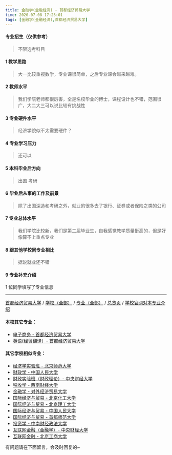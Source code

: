 ```yaml
---
title: 金融学(金融经济) - 首都经济贸易大学
time: 2020-07-08 17:25:01
tags: [金融学(金融经济),首都经济贸易大学]
---
```

#### 专业招生（仅供参考）  
> 不限选考科目 


#### 1 教学思路
> 大一比较重视数学，专业课很简单，之后专业课会越来越难。


#### 2 教师水平
> 我们学院老师都很厉害，全是名校毕业的博士，课程设计也不错，范围很广，大二大三可以说比较有挑战性


#### 3 专业硬件水平
> 经济学貌似不太需要硬件？


#### 4 专业学习压力
> 还可以


#### 5 本科毕业后方向
> 出国 考研


#### 6 毕业后从事的工作及前景
> 除了出国深造和考研之外，就业的很多去了银行、证券或者保险之类的公司


#### 7 专业总体水平
> 我们学院比较新，我们是第二届毕业生，自我感觉教学质量挺高的，但是好像算不上重点专业


#### 8 跟其他学校同专业相比
> 据说就业还不错


#### 9 专业补充介绍
> 

1 位同学填写了专业信息
***
[首都经济贸易大学](https://univgo.github.io/2020/07/08/首都经济贸易大学) / [学校（全部）](https://univgo.github.io/2020/07/08/3efa6bcca419) / [专业（全部）](https://univgo.github.io/2020/07/08/2d4c6d3552c2) / [总览页](https://univgo.github.io/2020/07/08/445daeb4fa00) / [学校官网对本专业介绍]()

#### 本校其它专业：
- [电子商务 - 首都经济贸易大学](https://univgo.github.io/2020/07/08/ba9db65b01c3)
- [英语(经贸翻译）- 首都经济贸易大学](https://univgo.github.io/2020/07/08/f125c53d8ec3)

#### 其它学校相似专业：
- [经济学实验班 - 北京师范大学](https://univgo.github.io/2020/07/08/905157b079f8)
- [财政学 - 中国人民大学](https://univgo.github.io/2020/07/08/907902d05d20)
- [财政实验班（财政理论）- 中央财经大学](https://univgo.github.io/2020/07/08/543b7d175909)
- [税收学 - 西南财经大学](https://univgo.github.io/2020/07/08/428c6ac632e9)
- [金融学 - 对外经济贸易大学](https://univgo.github.io/2020/07/08/bc445a9150dc)
- [国际经济与贸易 - 北京化工大学](https://univgo.github.io/2020/07/08/f143f17287d2)
- [国际经济与贸易 - 北京理工大学](https://univgo.github.io/2020/07/08/ebab770158ac)
- [国际经济与贸易 - 中国人民大学](https://univgo.github.io/2020/07/08/8b305bffe600)
- [国际经济与贸易 - 首都师范大学](https://univgo.github.io/2020/07/08/1f0ba424bfb5)
- [投资学 - 中南财经政法大学](https://univgo.github.io/2020/07/08/7d16092614fe)
- [互联网金融（金融学）- 中央财经大学](https://univgo.github.io/2020/07/08/6125dd390a4c)
- [互联网金融 - 北京工商大学](https://univgo.github.io/2020/07/08/a8070ba874b5)


有问题请在下面留言，会及时回复的~
